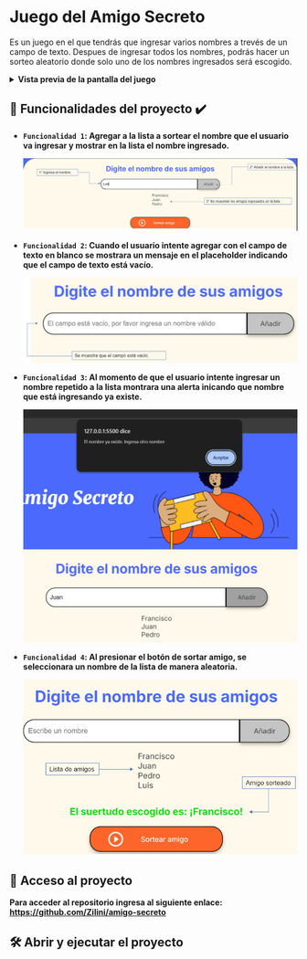 # Juego del Amigo Secreto

Es un juego en el que tendrás que ingresar varios nombres a trevés de un campo de texto. Despues de ingresar todos los nombres, podrás hacer un sorteo aleatorio donde solo uno de los nombres ingresados será escogido.

<details>
  <summary><b>Vista previa de la pantalla del juego<b/></summary>

  ![Vista previa del juego](assets/vista-previa.png)

</details>

## 🔨 Funcionalidades del proyecto ✔️

- `Funcionalidad 1`: Agregar a la lista a sortear el nombre que el usuario va ingresar y mostrar en la lista el nombre ingresado.

    ![Imagen de funcionalidad 1](assets/fun-1.png)

- `Funcionalidad 2`: Cuando el usuario intente agregar con el campo de texto en blanco se mostrara un mensaje en el placeholder indicando que el campo de texto está vacío.

    ![Imagen funcionalidad 2](assets/fun-2.png)

- `Funcionalidad 3`: Al momento de que el usuario intente ingresar un nombre repetido a la lista montrara una alerta inicando que nombre que está ingresando ya existe.

    ![alt text](assets/fun-3.png)

- `Funcionalidad 4`: Al presionar el botón de sortar amigo, se seleccionara un nombre de la lista de manera aleatoria.

    ![alt text](assets/fun-4.png)

## 📁 Acceso al proyecto

Para acceder al repositorio ingresa al siguiente enlace: 
    https://github.com/Zilini/amigo-secreto

## 🛠️ Abrir y ejecutar el proyecto


